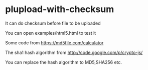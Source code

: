 plupload-with-checksum
======================

It can do checksum before file to be uploaded

You can open examples/html5.html to test it 

Some code from https://md5file.com/calculator 

The sha1 hash algorithm from http://code.google.com/p/crypto-js/

You can replace the hash algorithm to MD5,SHA256 etc.

